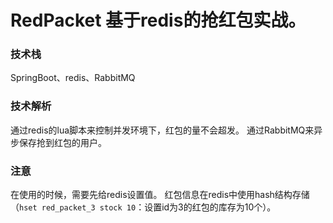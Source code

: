 # RedPacket 基于redis的抢红包实战。
### 技术栈
SpringBoot、redis、RabbitMQ
### 技术解析
通过redis的lua脚本来控制并发环境下，红包的量不会超发。
通过RabbitMQ来异步保存抢到红包的用户。
### 注意
在使用的时候，需要先给redis设置值。
红包信息在redis中使用hash结构存储（`hset red_packet_3 stock 10`：设置id为3的红包的库存为10个）。
